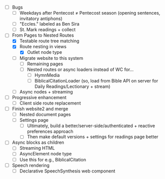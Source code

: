 - [ ] Bugs
	- [ ] Weekdays after Pentecost ≠ Pentecost season (opening sentences, invitatory antiphons)
	- [ ] "Eccles." labeled as Ben Sira
	- [ ] St. Mark readings + collect
- [ ] From Pages to Nested Routes
	- [x] Testable route tree matching
	- [x] Route nesting in views
		- [x] Outlet node type
	- [ ] Migrate website to this system
		- [ ] Remaining pages
		- [ ] Nested routes or async loaders instead of WC for...
			- [ ] HymnMedia
			- [ ] BiblicalCitationLoader (so, load from Bible API on server for Daily Readings/Lectionary + stream)
	- [ ] Async nodes + streaming
- [ ] Progressive enhancement
	- [ ] Client side route replacement
- [ ] Finish website2 and merge
	- [ ] Nested document pages
	- [ ] Settings page
		- [ ] Ultimately, build a better/server-side/authenticated + reactive preferences approach
		- [ ] Then make default versions + settings for readings page better
- [ ] Async blocks as children
	- [ ] Streaming HTML
	- [ ] AsyncElement node type
	- [ ] Use this for e.g., BiblicalCitation
- [ ] Speech rendering
	- [ ] Declarative SpeechSynthesis web component